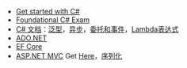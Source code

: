 * [Get started with C#](https://learn.microsoft.com/zh-cn/collections/yz26f8y64n7k07)
* [Foundational C# Exam](https://www.freecodecamp.org/learn/foundational-c-sharp-with-microsoft)  
* [C# 文档](https://learn.microsoft.com/zh-cn/dotnet/csharp/)：[泛型](https://learn.microsoft.com/zh-cn/dotnet/csharp/fundamentals/types/generics)，[异步](https://learn.microsoft.com/zh-cn/dotnet/csharp/asynchronous-programming/)，[委托和事件](https://learn.microsoft.com/zh-cn/dotnet/csharp/delegates-overview)，[Lambda表达式](https://learn.microsoft.com/zh-cn/dotnet/csharp/language-reference/operators/lambda-expressions)
* [ADO.NET](https://learn.microsoft.com/zh-cn/dotnet/framework/data/adonet/)  
* [EF Core](https://learn.microsoft.com/zh-cn/ef/)  
* [ASP.NET MVC](https://learn.microsoft.com/zh-cn/aspnet/core/mvc/overview) Get [Here](https://learn.microsoft.com/zh-cn/aspnet/core/tutorials/first-mvc-app/adding-model?view=aspnetcore-8.0&tabs=visual-studio)，[序列化](https://learn.microsoft.com/zh-cn/dotnet/standard/serialization/system-text-json/overview)
